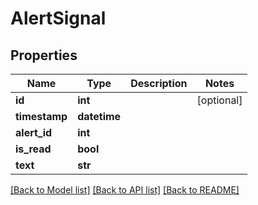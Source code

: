 # AlertSignal

## Properties
Name | Type | Description | Notes
------------ | ------------- | ------------- | -------------
**id** | **int** |  | [optional] 
**timestamp** | **datetime** |  | 
**alert_id** | **int** |  | 
**is_read** | **bool** |  | 
**text** | **str** |  | 

[[Back to Model list]](../README.md#documentation-for-models) [[Back to API list]](../README.md#documentation-for-api-endpoints) [[Back to README]](../README.md)


